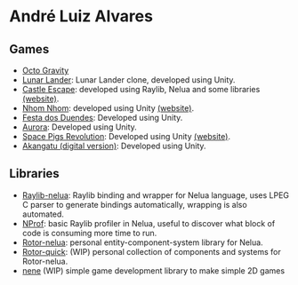 # André Luiz Alvares
## Games
* [Octo Gravity](https://store.steampowered.com/app/865800/Octo_Gravity/) 
* [Lunar Lander](https://github.com/nicolas-ft/LunarLander): Lunar Lander clone, developed using Unity.
* [Castle Escape](https://github.com/Andre-LA/baixada-game-jam-game): developed using Raylib, Nelua and some libraries [(website)](https://andre-la.github.io/baixada-game-jam-game/index.html).
* [Nhom Nhom](https://github.com/unimonte-games/nhom-nhom): developed using Unity [(website)](https://andre-la.itch.io/nhom-nhom).
* [Festa dos Duendes](https://github.com/unimonte-games/festa-dos-duendes): Developed using Unity.
* [Aurora](https://github.com/unimonte-games/game-jam-proj-grupo-5): Developed using Unity.
* [Space Pigs Revolution](https://github.com/unimonte-games/space-pigs-revolution): Developed using Unity [(website)](https://unimonte-games.github.io/space-pigs-revolution/index.html).
* [Akangatu (digital version)](https://github.com/unimonte-games/jogo-akangatu-digital): Developed using Unity.

## Libraries
* [Raylib-nelua](https://github.com/Andre-LA/raylib-nelua-mirror): Raylib binding and wrapper for Nelua language, uses LPEG C parser to generate bindings automatically, wrapping is also automated.
* [NProf](https://github.com/Andre-LA/nprof): basic Raylib profiler in Nelua, useful to discover what block of code is consuming more time to run.
* [Rotor-nelua](https://gitlab.com/Andre-LA/rotor-nelua): personal entity-component-system library for Nelua.
* [Rotor-quick](https://github.com/andre-la/rotor-quick): (WIP) personal collection of components and systems for Rotor-nelua.
* [nene](https://github.com/Andre-LA/nene) (WIP) simple game development library to make simple 2D games
